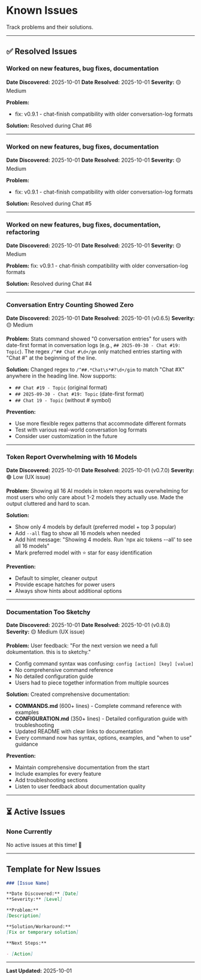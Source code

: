 # Known Issues

Track problems and their solutions.

---

## ✅ Resolved Issues

### Worked on new features, bug fixes, documentation

**Date Discovered:** 2025-10-01
**Date Resolved:** 2025-10-01
**Severity:** 🟡 Medium

**Problem:**
- fix: v0.9.1 - chat-finish compatibility with older conversation-log formats

**Solution:**
Resolved during Chat #6

---

### Worked on new features, bug fixes, documentation

**Date Discovered:** 2025-10-01
**Date Resolved:** 2025-10-01
**Severity:** 🟡 Medium

**Problem:**
- fix: v0.9.1 - chat-finish compatibility with older conversation-log formats

**Solution:**
Resolved during Chat #5

---

### Worked on new features, bug fixes, documentation, refactoring

**Date Discovered:** 2025-10-01
**Date Resolved:** 2025-10-01
**Severity:** 🟡 Medium

**Problem:**
fix: v0.9.1 - chat-finish compatibility with older conversation-log formats

**Solution:**
Resolved during Chat #4

---

### Conversation Entry Counting Showed Zero

**Date Discovered:** 2025-10-01
**Date Resolved:** 2025-10-01 (v0.6.5)
**Severity:** 🟡 Medium

**Problem:**
Stats command showed "0 conversation entries" for users with date-first format in conversation logs (e.g., `## 2025-09-30 - Chat #19: Topic`). The regex `/^## Chat #\d+/gm` only matched entries starting with "Chat #" at the beginning of the line.

**Solution:**
Changed regex to `/^##.*Chat\s*#?\d+/gim` to match "Chat #X" anywhere in the heading line. Now supports:

- `## Chat #19 - Topic` (original format)
- `## 2025-09-30 - Chat #19: Topic` (date-first format)
- `## Chat 19 - Topic` (without # symbol)

**Prevention:**

- Use more flexible regex patterns that accommodate different formats
- Test with various real-world conversation log formats
- Consider user customization in the future

---

### Token Report Overwhelming with 16 Models

**Date Discovered:** 2025-10-01
**Date Resolved:** 2025-10-01 (v0.7.0)
**Severity:** 🟢 Low (UX issue)

**Problem:**
Showing all 16 AI models in token reports was overwhelming for most users who only care about 1-2 models they actually use. Made the output cluttered and hard to scan.

**Solution:**

- Show only 4 models by default (preferred model + top 3 popular)
- Add `--all` flag to show all 16 models when needed
- Add hint message: "Showing 4 models. Run 'npx aic tokens --all' to see all 16 models"
- Mark preferred model with ⭐ star for easy identification

**Prevention:**

- Default to simpler, cleaner output
- Provide escape hatches for power users
- Always show hints about additional options

---

### Documentation Too Sketchy

**Date Discovered:** 2025-10-01
**Date Resolved:** 2025-10-01 (v0.8.0)
**Severity:** 🟡 Medium (UX issue)

**Problem:**
User feedback: "For the next version we need a full dokumentation. this is to sketchy."

- Config command syntax was confusing: `config [action] [key] [value]`
- No comprehensive command reference
- No detailed configuration guide
- Users had to piece together information from multiple sources

**Solution:**
Created comprehensive documentation:

- **COMMANDS.md** (600+ lines) - Complete command reference with examples
- **CONFIGURATION.md** (350+ lines) - Detailed configuration guide with troubleshooting
- Updated README with clear links to documentation
- Every command now has syntax, options, examples, and "when to use" guidance

**Prevention:**

- Maintain comprehensive documentation from the start
- Include examples for every feature
- Add troubleshooting sections
- Listen to user feedback about documentation quality

---

## ⏳ Active Issues

### None Currently

No active issues at this time! 🎉

---

## Template for New Issues

```markdown
### [Issue Name]

**Date Discovered:** [Date]
**Severity:** [Level]

**Problem:**
[Description]

**Solution/Workaround:**
[Fix or temporary solution]

**Next Steps:**

- [Action]
```

---

**Last Updated:** 2025-10-01
